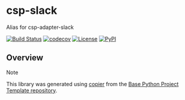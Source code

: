 # csp-slack

Alias for csp-adapter-slack

[![Build Status](https://github.com/timkpaine/csp-slack/actions/workflows/build.yml/badge.svg?branch=main&event=push)](https://github.com/timkpaine/csp-slack/actions/workflows/build.yml)
[![codecov](https://codecov.io/gh/timkpaine/csp-slack/branch/main/graph/badge.svg)](https://codecov.io/gh/timkpaine/csp-slack)
[![License](https://img.shields.io/github/license/timkpaine/csp-slack)](https://github.com/timkpaine/csp-slack)
[![PyPI](https://img.shields.io/pypi/v/csp-slack.svg)](https://pypi.python.org/pypi/csp-slack)

## Overview


> [!NOTE]
> This library was generated using [copier](https://copier.readthedocs.io/en/stable/) from the [Base Python Project Template repository](https://github.com/python-project-templates/base).

